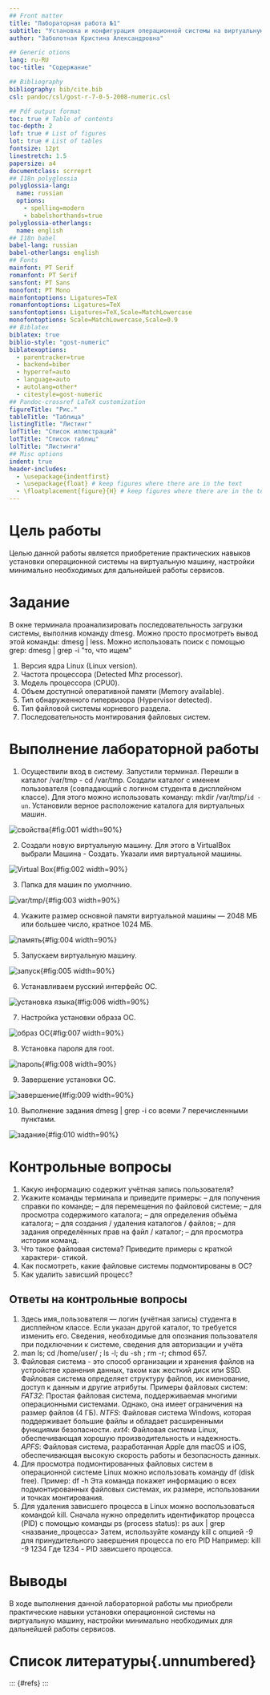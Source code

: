 ```yaml
---
## Front matter
title: "Лабораторная работа №1"
subtitle: "Установка и конфигурация операционной системы на виртуальную машину"
author: "Заболотная Кристина Александровна"

## Generic otions
lang: ru-RU
toc-title: "Содержание"

## Bibliography
bibliography: bib/cite.bib
csl: pandoc/csl/gost-r-7-0-5-2008-numeric.csl

## Pdf output format
toc: true # Table of contents
toc-depth: 2
lof: true # List of figures
lot: true # List of tables
fontsize: 12pt
linestretch: 1.5
papersize: a4
documentclass: scrreprt
## I18n polyglossia
polyglossia-lang:
  name: russian
  options:
	- spelling=modern
	- babelshorthands=true
polyglossia-otherlangs:
  name: english
## I18n babel
babel-lang: russian
babel-otherlangs: english
## Fonts
mainfont: PT Serif
romanfont: PT Serif
sansfont: PT Sans
monofont: PT Mono
mainfontoptions: Ligatures=TeX
romanfontoptions: Ligatures=TeX
sansfontoptions: Ligatures=TeX,Scale=MatchLowercase
monofontoptions: Scale=MatchLowercase,Scale=0.9
## Biblatex
biblatex: true
biblio-style: "gost-numeric"
biblatexoptions:
  - parentracker=true
  - backend=biber
  - hyperref=auto
  - language=auto
  - autolang=other*
  - citestyle=gost-numeric
## Pandoc-crossref LaTeX customization
figureTitle: "Рис."
tableTitle: "Таблица"
listingTitle: "Листинг"
lofTitle: "Список иллюстраций"
lotTitle: "Список таблиц"
lolTitle: "Листинги"
## Misc options
indent: true
header-includes:
  - \usepackage{indentfirst}
  - \usepackage{float} # keep figures where there are in the text
  - \floatplacement{figure}{H} # keep figures where there are in the text
---
```


# Цель работы

Целью данной работы является приобретение практических навыков установки операционной системы на виртуальную машину, настройки минимально необходимых для дальнейшей работы сервисов.

# Задание

В окне терминала проанализировать последовательность загрузки системы, выполнив команду dmesg. Можно просто просмотреть вывод этой команды: dmesg | less.
Можно использовать поиск с помощью grep:
dmesg | grep -i "то, что ищем"

1. Версия ядра Linux (Linux version).
2. Частота процессора (Detected Mhz processor).
3. Модель процессора (CPU0).
4. Объем доступной оперативной памяти (Memory available).
5. Тип обнаруженного гипервизора (Hypervisor detected).
6. Тип файловой системы корневого раздела.
7. Последовательность монтирования файловых систем.


# Выполнение лабораторной работы

1. Осуществили вход в систему. Запустили терминал. Перешли в каталог /var/tmp - cd /var/tmp. 
Создали каталог с именем пользователя (совпадающий с логином студента в дисплейном классе). Для этого можно использовать команду: mkdir /var/tmp/`id -un`. Установили верное расположение каталога для виртуальных машин. 

![свойства](image/л11.png){#fig:001 width=90%}

2. Создали новую виртуальную машину. Для этого в VirtualBox выбрали Машина - Создать. Указали имя виртуальной машины. 

![Virtual Box](image/л12.png){#fig:002 width=90%}

3. Папка для машин по умолчнию. 

![var/tmp/](image/л13.png){#fig:003 width=90%}

4. Укажите размер основной памяти виртуальной машины — 2048 МБ или большее число, кратное 1024 МБ. 

![память](image/л14.png){#fig:004 width=90%}

5. Запускаем виртуальную машину. 

![запуск](image/л15.png){#fig:005 width=90%}

6. Устанавливаем русский интерфейс ОС.

![установка языка](image/л16.png){#fig:006 width=90%}

7. Настройка установки образа ОС.

![образ ОС](image/л17.png){#fig:007 width=90%}

8. Установка пароля для root.

![пароль](image/л18.png){#fig:008 width=90%}

9. Завершение установки ОС. 

![завершение](image/л19.png){#fig:009 width=90%}

10. Выполнение задания dmesg | grep -i со всеми 7 перечисленными пунктами. 

![задание](image/л110.png){#fig:010 width=90%}

# Контрольные вопросы

1. Какую информацию содержит учётная запись пользователя?
2. Укажите команды терминала и приведите примеры:
– для получения справки по команде;
– для перемещения по файловой системе;
– для просмотра содержимого каталога;
– для определения объёма каталога;
– для создания / удаления каталогов / файлов;
– для задания определённых прав на файл / каталог;
– для просмотра истории команд.
3. Что такое файловая система? Приведите примеры с краткой характери-
стикой.
4. Как посмотреть, какие файловые системы подмонтированы в ОС?
5. Как удалить зависший процесс?

## Ответы на контрольные вопросы

1. Здесь имя_пользователя — логин (учётная запись) студента в дисплейном классе. Если указан другой каталог, то требуется изменить его. Сведения, необходимые для опознания пользователя при подключении к системе, сведения для авторизации и учёта
2. man ls; cd /home/user/ ; ls -l; du -sh ; rm -r; chmod 657.
3. Файловая система - это способ организации и хранения файлов на устройстве хранения данных, таком как жесткий диск или SSD. Файловая система определяет структуру файлов, их именование, доступ к данным и другие атрибуты. Примеры файловых систем:
*FAT32*: Простая файловая система, поддерживаемая многими операционными системами. Однако, она имеет ограничения на размер файлов (4 ГБ).
*NTFS*: Файловая система Windows, которая поддерживает большие файлы и обладает расширенными функциями безопасности.
*ext4*: Файловая система Linux, обеспечивающая хорошую производительность и надежность.
*APFS*: Файловая система, разработанная Apple для macOS и iOS, обеспечивающая высокую скорость работы и безопасность данных.
4. Для просмотра подмонтированных файловых систем в операционной системе Linux можно использовать команду df (disk free). Пример:
df -h
Эта команда покажет информацию о всех подмонтированных файловых системах, их размере, использовании и точках монтирования.
5. Для удаления зависшего процесса в Linux можно воспользоваться командой kill. Сначала нужно определить идентификатор процесса (PID) с помощью команды ps (process status):
ps aux | grep <название_процесса>
Затем, используйте команду kill с опцией -9 для принудительного завершения процесса по его PID
Например:
kill -9 1234
Где 1234 - PID зависшего процесса.

# Выводы

В ходе выполнения данной лабораторной работы мы приобрели практические навыки установки операционной системы на виртуальную машину, настройки минимально необходимых для дальнейшей работы сервисов.

# Список литературы{.unnumbered}

::: {#refs}
:::
